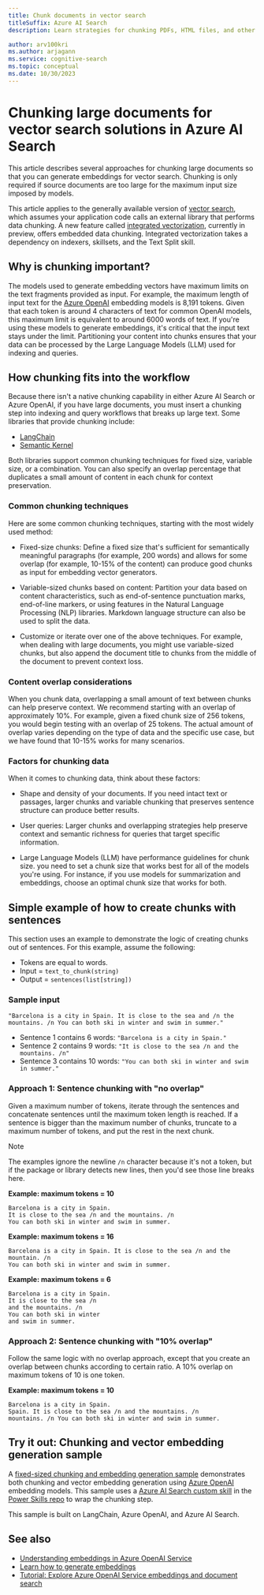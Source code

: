 ```yaml
---
title: Chunk documents in vector search
titleSuffix: Azure AI Search
description: Learn strategies for chunking PDFs, HTML files, and other large documents for vectors and search indexing and query workloads.

author: arv100kri
ms.author: arjagann
ms.service: cognitive-search
ms.topic: conceptual
ms.date: 10/30/2023
---
```


# Chunking large documents for vector search solutions in Azure AI Search

This article describes several approaches for chunking large documents so that you can generate embeddings for vector search. Chunking is only required if source documents are too large for the maximum input size imposed by models. 

This article applies to the generally available version of [vector search](vector-search-overview.md), which assumes your application code calls an external library that performs data chunking. A new feature called [integrated vectorization](vector-search-integrated-vectorization.md), currently in preview, offers embedded data chunking. Integrated vectorization takes a dependency on indexers, skillsets, and the Text Split skill.

## Why is chunking important?

The models used to generate embedding vectors have maximum limits on the text fragments provided as input. For example, the maximum length of input text for the [Azure OpenAI](/azure/ai-services/openai/how-to/embeddings) embedding models is 8,191 tokens. Given that each token is around 4 characters of text for common OpenAI models, this maximum limit is equivalent to around 6000 words of text. If you're using these models to generate embeddings, it's critical that the input text stays under the limit. Partitioning your content into chunks ensures that your data can be processed by the Large Language Models (LLM) used for indexing and queries. 

## How chunking fits into the workflow

Because there isn't a native chunking capability in either Azure AI Search or Azure OpenAI, if you have large documents, you must insert a chunking step into indexing and query workflows that breaks up large text. Some libraries that provide chunking include:

+ [LangChain](https://python.langchain.com/en/latest/index.html)
+ [Semantic Kernel](https://github.com/microsoft/semantic-kernel)

Both libraries support common chunking techniques for fixed size, variable size, or a combination. You can also specify an overlap percentage that duplicates a small amount of content in each chunk for context preservation.

### Common chunking techniques

Here are some common chunking techniques, starting with the most widely used method:

+ Fixed-size chunks: Define a fixed size that's sufficient for semantically meaningful paragraphs (for example, 200 words) and allows for some overlap (for example, 10-15% of the content) can produce good chunks as input for embedding vector generators.

+ Variable-sized chunks based on content: Partition your data based on content characteristics, such as end-of-sentence punctuation marks, end-of-line markers, or using features in the Natural Language Processing (NLP) libraries. Markdown language structure can also be used to split the data.

+ Customize or iterate over one of the above techniques. For example, when dealing with large documents, you might use variable-sized chunks, but also append the document title to chunks from the middle of the document to prevent context loss.

### Content overlap considerations

When you chunk data, overlapping a small amount of text between chunks can help preserve context. We recommend starting with an overlap of approximately 10%. For example, given a fixed chunk size of 256 tokens, you would begin testing with an overlap of 25 tokens. The actual amount of overlap varies depending on the type of data and the specific use case, but we have found that 10-15% works for many scenarios.

### Factors for chunking data

When it comes to chunking data, think about these factors:

+ Shape and density of your documents. If you need intact text or passages, larger chunks and variable chunking that preserves sentence structure can produce better results.

+ User queries: Larger chunks and overlapping strategies help preserve context and semantic richness for queries that target specific information.

+ Large Language Models (LLM) have performance guidelines for chunk size. you need to set a chunk size that works best for all of the models you're using. For instance, if you use models for summarization and embeddings, choose an optimal chunk size that works for both.

## Simple example of how to create chunks with sentences

This section uses an example to demonstrate the logic of creating chunks out of sentences. For this example, assume the following:

+ Tokens are equal to words.
+ Input = `text_to_chunk(string)`
+ Output = `sentences(list[string])`

### Sample input

`"Barcelona is a city in Spain. It is close to the sea and /n the mountains. /n You can both ski in winter and swim in summer."`

+ Sentence 1 contains 6 words: `"Barcelona is a city in Spain."`
+ Sentence 2 contains 9 words: `"It is close to the sea /n and the mountains. /n"`
+ Sentence 3 contains 10 words: `"You can both ski in winter and swim in summer."`

### Approach 1: Sentence chunking with "no overlap"

Given a maximum number of tokens, iterate through the sentences and concatenate sentences until the maximum token length is reached. If a sentence is bigger than the maximum number of chunks, truncate to a maximum number of tokens, and put the rest in the next chunk.

> [!NOTE]
> The examples ignore the newline `/n` character because it's not a token, but if the package or library detects new lines, then you'd see those line breaks here.

**Example: maximum tokens = 10**

```
Barcelona is a city in Spain.
It is close to the sea /n and the mountains. /n
You can both ski in winter and swim in summer.
```

**Example: maximum tokens = 16**

```
Barcelona is a city in Spain. It is close to the sea /n and the mountain. /n
You can both ski in winter and swim in summer.
```

**Example: maximum tokens = 6**

```
Barcelona is a city in Spain.
It is close to the sea /n
and the mountains. /n
You can both ski in winter
and swim in summer.
```

### Approach 2: Sentence chunking with "10% overlap"

Follow the same logic with no overlap approach, except that you create an overlap between chunks according to certain ratio.
A 10% overlap on maximum tokens of 10 is one token.

**Example: maximum tokens = 10**

```
Barcelona is a city in Spain.
Spain. It is close to the sea /n and the mountains. /n 
mountains. /n You can both ski in winter and swim in summer.
```

## Try it out: Chunking and vector embedding generation sample

A [fixed-sized chunking and embedding generation sample](https://github.com/Azure-Samples/azure-search-power-skills/blob/main/Vector/EmbeddingGenerator/README.md) demonstrates both chunking and vector embedding generation using [Azure OpenAI](/azure/ai-services/openai/) embedding models. This sample uses a [Azure AI Search custom skill](cognitive-search-custom-skill-web-api.md) in the [Power Skills repo](https://github.com/Azure-Samples/azure-search-power-skills/tree/main#readme) to wrap the chunking step.

This sample is built on LangChain, Azure OpenAI, and Azure AI Search.

## See also

+ [Understanding embeddings in Azure OpenAI Service](/azure/ai-services/openai/concepts/understand-embeddings)
+ [Learn how to generate embeddings](/azure/ai-services/openai/how-to/embeddings?tabs=console)
+ [Tutorial: Explore Azure OpenAI Service embeddings and document search](/azure/ai-services/openai/tutorials/embeddings?tabs=command-line)
